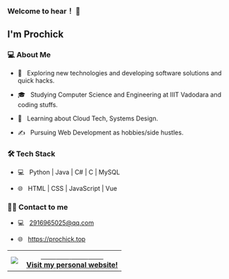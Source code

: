 ### Welcome to hear！ 👋

### <h2> I'm Prochick</h2>


<h3> 💻 About Me </h3>


- 🤔 &nbsp; Exploring new technologies and developing software solutions and quick hacks.

- 🎓 &nbsp; Studying Computer Science and Engineering at IIIT Vadodara and coding stuffs.

- 🌱 &nbsp; Learning about Cloud Tech, Systems Design.

- ✍️ &nbsp; Pursuing Web Development as hobbies/side hustles.



<h3>🛠 Tech Stack</h3>


- 💻 &nbsp; Python | Java | C# | C | MySQL

- 🌐 &nbsp; HTML | CSS | JavaScript | Vue


<h3>🤝🏻 Contact to me</h3>


- 💻 &nbsp; 2916965025@qq.com 

- 🌐 &nbsp; https://prochick.top


<table width="100%"  border="0" cellpadding="0" cellspacing="0">
  <tr>
    <td align="center">
      <img align="left" src="https://github-readme-stats.vercel.app/api?username=prochick&show_icons=true&theme=dracula" />
    </td>
    <td align="center">
      <a href="https://www.prochick.top">
        <span>&nbsp;&nbsp;&nbsp;&nbsp;&nbsp;&nbsp;&nbsp;</span>
        <span>&nbsp;&nbsp;&nbsp;&nbsp;&nbsp;&nbsp;&nbsp;</span>
        <span>&nbsp;&nbsp;&nbsp;&nbsp;&nbsp;&nbsp;&nbsp;&nbsp;</span>
        <span>&nbsp;&nbsp;&nbsp;&nbsp;&nbsp;&nbsp;&nbsp;&nbsp;</span>
        <br>
        <strong>Visit my personal website!</strong>
    </td>
  </tr>
</table>
